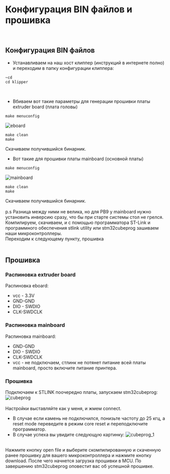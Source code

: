 # Конфигурация BIN файлов и прошивка
<br />

## Конфигурация BIN файлов
* Устанавливаем на наш хост клиппер (инструкций в интернете полно) и переходим в папку конфигурации клиппера:
```shell
~cd
cd klipper
```
<br />

* Вбиваем вот такие параметры для генерации прошивки платы extruder board (плата головы)
```shell
make menuconfig
```
![eboard](https://i.ibb.co/pz9dkrV/Screenshot-5.png)
```shell
make clean
make
```
Cкачиваем получившийся бинарник.
<br />

* Вот такие для прошивки платы mainboard (основной платы)
```shell
make menuconfig
``` 
![mainboard](https://i.ibb.co/xGCpB4f/Screenshot-6.png)
```shell
make clean
make
```
Скачиваем получившийся бинарник.
<br />
<br />
p.s Разница между ними не велика, но для PB9 у mainboard нужно установить инверсию сразу, что бы при старте системы стол не грелся.
Компилируем, скачиваем, и с помощью программатора ST-Link и программного обеспечения stlink utility или stm32cubeprog  зашиваем наши микроконтроллеры.
<br />
Переходим к следующему пункту, прошивка
<br />
<br />
## Прошивка <br />
### Распиновка extruder board <br />
Распиновка eboard:
- vcc - 3.3V
- GND-GND
- DIO - SWDIO
- CLK-SWDCLK

### Распиновка mainboard <br />
Распиновка mainboard:
- GND-GND
- DIO - SWDIO
- CLK-SWDCLK
- vcc -  не подключаем, стлинк не потянет питание всей платы mainboard, просто включите питание принтера.

### Прошивка
Подключаем к STLINK поочередно платы, запускаем stm32cubeprog:
![cubeprog]()
<br />
<br />
Настройки выставляйте как у меня, и жмем connect.
- В случае если камень не подключился, понизьте частоту до 25 кгц, а reset mode переведите в режим core reset и переподключите программатор.
- В случае успеха вы увидите следующую картинку:
![cubeprog_1]()
<br />
Нажмите кнопку open file и выберите скомпилированную и скаченную ранее прошивку для вашего микроконтроллера и нажмите кнопку download.
После чего начнется загрузка прошивки в MCU. По завершению stm32cubeprog оповестит вас об успешной прошивке.
<br />
